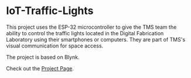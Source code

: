 # IoT-Traffic-Lights

This project uses the ESP-32 microcontroller to give the TMS team the ability to control the traffic lights located in the Digital Fabrication Laboratory using their smartphones or computers. They are part of TMS's visual communication for space access.

The project is based on Blynk.

Check out the [Project Page].



[Project Page]: https://makerspace.cyens.org.cy/portfolio/traffic-lights-project/
